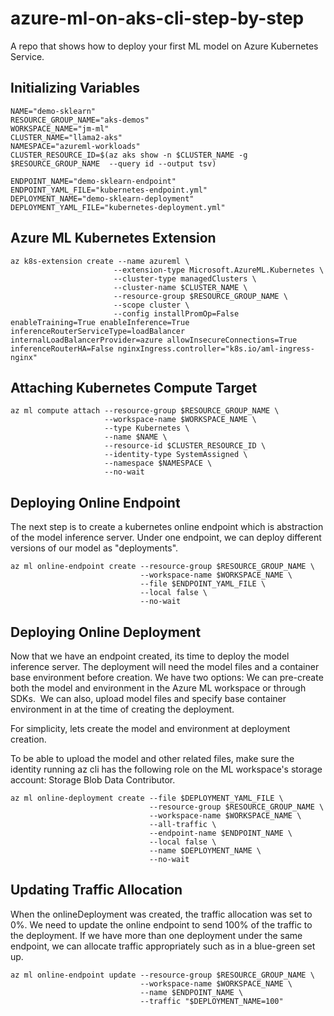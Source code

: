 # azure-ml-on-aks-cli-step-by-step
A repo that shows how to deploy your first ML model on Azure Kubernetes Service.

## Initializing Variables ##

```
NAME="demo-sklearn"
RESOURCE_GROUP_NAME="aks-demos"
WORKSPACE_NAME="jm-ml"
CLUSTER_NAME="llama2-aks"
NAMESPACE="azureml-workloads"
CLUSTER_RESOURCE_ID=$(az aks show -n $CLUSTER_NAME -g $RESOURCE_GROUP_NAME  --query id --output tsv)

ENDPOINT_NAME="demo-sklearn-endpoint"
ENDPOINT_YAML_FILE="kubernetes-endpoint.yml"
DEPLOYMENT_NAME="demo-sklearn-deployment"
DEPLOYMENT_YAML_FILE="kubernetes-deployment.yml"
```


## Azure ML Kubernetes Extension ##
```
az k8s-extension create --name azureml \
                       --extension-type Microsoft.AzureML.Kubernetes \
                       --cluster-type managedClusters \
                       --cluster-name $CLUSTER_NAME \
                       --resource-group $RESOURCE_GROUP_NAME \
                       --scope cluster \
                       --config installPromOp=False enableTraining=True enableInference=True inferenceRouterServiceType=loadBalancer internalLoadBalancerProvider=azure allowInsecureConnections=True inferenceRouterHA=False nginxIngress.controller="k8s.io/aml-ingress-nginx"
```

## Attaching Kubernetes Compute Target ##

```
az ml compute attach --resource-group $RESOURCE_GROUP_NAME \
                     --workspace-name $WORKSPACE_NAME \
                     --type Kubernetes \
                     --name $NAME \
                     --resource-id $CLUSTER_RESOURCE_ID \
                     --identity-type SystemAssigned \
                     --namespace $NAMESPACE \
                     --no-wait
```
## Deploying Online Endpoint ##

The next step is to create a kubernetes online endpoint which is abstraction of the model inference server. Under one endpoint, we can deploy different versions of our model as "deployments".

```
az ml online-endpoint create --resource-group $RESOURCE_GROUP_NAME \
                             --workspace-name $WORKSPACE_NAME \
                             --file $ENDPOINT_YAML_FILE \
                             --local false \
                             --no-wait
```

## Deploying Online Deployment ##

Now that we have an endpoint created, its time to deploy the model inference server. The deployment will need the model files and a container base environment before creation. We have two options:
We can pre-create both the model and environment in the Azure ML workspace or through SDKs. 
We can also, upload model files and specify base container environment in at the time of creating the deployment.

For simplicity, lets create the model and environment at deployment creation.

To be able to upload the model and other related files, make sure the identity running az cli has the following role on the ML workspace's storage account: Storage Blob Data Contributor.

```
az ml online-deployment create --file $DEPLOYMENT_YAML_FILE \
                               --resource-group $RESOURCE_GROUP_NAME \
                               --workspace-name $WORKSPACE_NAME \
                               --all-traffic \
                               --endpoint-name $ENDPOINT_NAME \
                               --local false \
                               --name $DEPLOYMENT_NAME \
                               --no-wait
```


## Updating Traffic Allocation ##

When the onlineDeployment was created, the traffic allocation was set to 0%. We need to update the online endpoint to send 100% of the traffic to the deployment. If we have more than one deployment under the same endpoint, we can allocate traffic appropriately such as in a blue-green set up.

```
az ml online-endpoint update --resource-group $RESOURCE_GROUP_NAME \
                             --workspace-name $WORKSPACE_NAME \
                             --name $ENDPOINT_NAME \
                             --traffic "$DEPLOYMENT_NAME=100"
```
